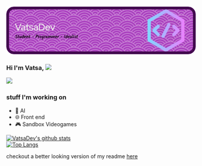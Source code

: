 ![Header](https://raw.githubusercontent.com/VatsaDev/VatsaDev/main/github-header-image.png)
### Hi I'm Vatsa, <img src="https://raw.githubusercontent.com/MartinHeinz/MartinHeinz/master/wave.gif" width="30px"> <br>
![](https://komarev.com/ghpvc/?username=vatsadev)

### stuff I'm working on
- 🤖 AI
- 🌐 Front end
- 🎮 Sandbox Videogames




 [![VatsaDev's github stats](https://github-readme-stats.vercel.app/api?username=VatsaDev&show_icons=true&theme=monokai)](https://github.com/anuraghazra/github-readme-stats) <br>
 [![Top Langs](https://github-readme-stats.vercel.app/api/top-langs/?username=VatsaDev&theme=monokai&langs_count=10&layout=compact)](https://github.com/anuraghazra/github-readme-stats) <br>

 checkout a better looking version of my readme [here](https://cool-readme.vercel.app/page.html?u=vatsadev&style=*{%20%20color:%20rgb(202,%20196,%20196);}body{%20%20background-color:%20rgb(18,%2018,%2018)}h1,h2,h3,u{%20%20color:%20rgb(211,%20136,%20226);})
